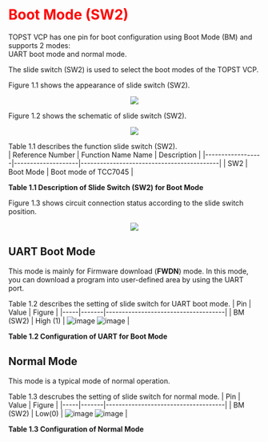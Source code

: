 <h1 style="color:red">
  Boot Mode (SW2)
</h1>


TOPST VCP has one pin for boot configuration using Boot Mode (BM) and supports 2 modes:  
UART boot mode and normal mode.

The slide switch (SW2) is used to select the boot modes of the TOPST VCP.


Figure 1.1 shows the appearance of slide switch (SW2).

<p align="center"><img src="https://github.com/Topst-Dev/Documentation/assets/161264431/e26dd2fc-66ff-40d9-ba98-e5590616b00d"></p>


Figure 1.2 shows the schematic of slide switch (SW2).

<p align="center"><img src="https://github.com/Topst-Dev/Documentation/assets/161264431/8a457adc-4d55-4472-bee0-834ac9e5a1a8"></p>

Table 1.1 describes the function slide switch (SW2).    
| Reference Number | Function Name Name | Description                               |
|------------------|--------------------|-------------------------------------------|
|       SW2        |      Boot Mode     |  Boot mode of TCC7045                     |  

**Table 1.1 Description of Slide Switch (SW2) for Boot Mode**  

Figure 1.3 shows circuit connection status according to the slide switch position.
<p align="center"><img src="https://github.com/Topst-Dev/Documentation/assets/161264431/61949a2f-b2cd-4934-8759-2719dc0052a9"></p>


## UART Boot Mode
This mode is mainly for Firmware download (**FWDN**) mode.
In this mode, you can download a program into user-defined area by using the UART port.


Table 1.2 describes the setting of slide switch for UART boot mode.
| Pin | Value | Figure                               |
|-----|-------|-------------------------------------|
| BM (SW2) | High (1) |  ![image](https://github.com/Topst-Dev/Documentation/assets/161264431/e5df491e-1776-4b1f-9e91-1c2dd5e61025)    ![image](https://github.com/Topst-Dev/Documentation/assets/161264431/a66a2c96-fcb8-4f06-b0ca-6ec863292b8b)        |  

  **Table 1.2 Configuration of UART for Boot Mode**  




## Normal Mode
This mode is a typical mode of normal operation.


Table 1.3 descrubes the setting of slide switch for normal mode.
| Pin | Value | Figure                               |
|-----|-------|-------------------------------------|
| BM (SW2) | Low(0) |  ![image](https://github.com/Topst-Dev/Documentation/assets/161264431/e22dedaf-ba40-4d03-8490-60fe2bd6ba5d)     ![image](https://github.com/Topst-Dev/Documentation/assets/161264431/2f871000-ab0c-4f81-bfdb-31fc05373906)      |  

**Table 1.3 Configuration of Normal Mode**  

